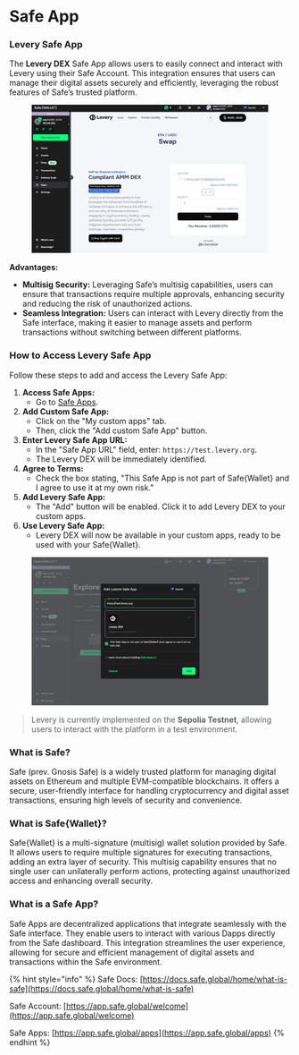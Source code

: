 # Safe App

### Levery Safe App

The **Levery DEX** Safe App allows users to easily connect and interact with Levery using their Safe Account. This integration ensures that users can manage their digital assets securely and efficiently, leveraging the robust features of Safe’s trusted platform.

<figure><img src="../.gitbook/assets/safe-screenshot.jpg" alt=""><figcaption></figcaption></figure>

**Advantages:**

* **Multisig Security:** Leveraging Safe’s multisig capabilities, users can ensure that transactions require multiple approvals, enhancing security and reducing the risk of unauthorized actions.
* **Seamless Integration:** Users can interact with Levery directly from the Safe interface, making it easier to manage assets and perform transactions without switching between different platforms.

### How to Access Levery Safe App

Follow these steps to add and access the Levery Safe App:

1. **Access Safe Apps:**
   * Go to [Safe Apps](https://app.safe.global/apps).
2. **Add Custom Safe App:**
   * Click on the "My custom apps" tab.
   * Then, click the "Add custom Safe App" button.
3. **Enter Levery Safe App URL:**
   * In the "Safe App URL" field, enter: `https://test.levery.org`.
   * The Levery DEX will be immediately identified.
4. **Agree to Terms:**
   * Check the box stating, "This Safe App is not part of Safe{Wallet} and I agree to use it at my own risk."
5. **Add Levery Safe App:**
   * The "Add" button will be enabled. Click it to add Levery DEX to your custom apps.
6. **Use Levery Safe App:**
   * Levery DEX will now be available in your custom apps, ready to be used with your Safe{Wallet}.

<figure><img src="../.gitbook/assets/safe-add-levery-screenshot.jpg" alt=""><figcaption></figcaption></figure>

> Levery is currently implemented on the **Sepolia Testnet**, allowing users to interact with the platform in a test environment.

### **What is Safe?**

Safe (prev. Gnosis Safe) is a widely trusted platform for managing digital assets on Ethereum and multiple EVM-compatible blockchains. It offers a secure, user-friendly interface for handling cryptocurrency and digital asset transactions, ensuring high levels of security and convenience.

### **What is Safe{Wallet}?**

Safe{Wallet} is a multi-signature (multisig) wallet solution provided by Safe. It allows users to require multiple signatures for executing transactions, adding an extra layer of security. This multisig capability ensures that no single user can unilaterally perform actions, protecting against unauthorized access and enhancing overall security.

### **What is a Safe App?**

Safe Apps are decentralized applications that integrate seamlessly with the Safe interface. They enable users to interact with various Dapps directly from the Safe dashboard. This integration streamlines the user experience, allowing for secure and efficient management of digital assets and transactions within the Safe environment.

{% hint style="info" %}
Safe Docs: [https://docs.safe.global/home/what-is-safe](https://docs.safe.global/home/what-is-safe)

Safe Account: [https://app.safe.global/welcome](https://app.safe.global/welcome)

Safe Apps: [https://app.safe.global/apps](https://app.safe.global/apps)
{% endhint %}
